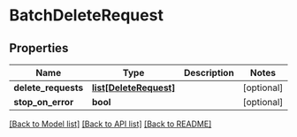 # BatchDeleteRequest

## Properties
Name | Type | Description | Notes
------------ | ------------- | ------------- | -------------
**delete_requests** | [**list[DeleteRequest]**](DeleteRequest.md) |  | [optional] 
**stop_on_error** | **bool** |  | [optional] 

[[Back to Model list]](../README.md#documentation-for-models) [[Back to API list]](../README.md#documentation-for-api-endpoints) [[Back to README]](../README.md)


